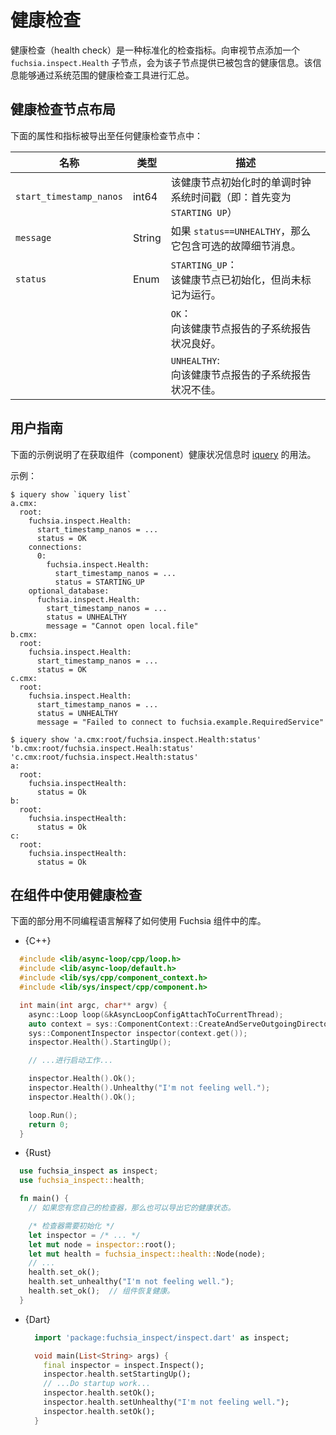 <!-- 
# Health check
 -->
# 健康检查

<!-- 
Health check is a standardized inspection metric.  Adding a `fuchsia.inspect.Health` child
to an Inspect Node gives that node the contained health information. This information can
be aggregated by system-wide health-checking tools.
 -->
健康检查（health check）是一种标准化的检查指标。向审视节点添加一个 `fuchsia.inspect.Health` 子节点，会为该子节点提供已被包含的健康信息。该信息能够通过系统范围的健康检查工具进行汇总。

<!-- 
## The layout of the health check node
 -->
## 健康检查节点布局

<!-- 
The following properties and metrics are exported in any health check node:
 -->
下面的属性和指标被导出至任何健康检查节点中：

<!-- 
| Name | Type | Description |
|------|------|-------------|
| `start_timestamp_nanos` | int64 | The monotonic clock system timestamp at which this health node was initialized (i.e. first became `STARTING UP`) |
| `message` | String | If `status==UNHEALTHY`, this includes an optional failure detail message. |
| `status` | Enum | `STARTING_UP`:<br>The health node was initialized but not yet marked running. |
|          |      | `OK`:<br>The subsystem reporting to this health node is reporting healthy. |
|          |      | `UNHEALTHY`:<br>The subsystem reporting to this health node is reporting unhealthy. |
 -->
| 名称 | 类型 | 描述 |
|------|------|-------------|
| `start_timestamp_nanos` | int64 | 该健康节点初始化时的单调时钟系统时间戳（即：首先变为 `STARTING UP`）|
| `message` | String | 如果 `status==UNHEALTHY`，那么它包含可选的故障细节消息。|
| `status` | Enum | `STARTING_UP`：<br>该健康节点已初始化，但尚未标记为运行。|
|          |      | `OK`：<br>向该健康节点报告的子系统报告状况良好。 |
|          |      | `UNHEALTHY`:<br>向该健康节点报告的子系统报告状况不佳。 |

<!-- 
## User guide
 -->
## 用户指南

<!-- 
The following example illustrates the use of [iquery] for getting information about
the component health status.

Examples:
 -->
下面的示例说明了在获取组件（component）健康状况信息时 [iquery] 的用法。

示例：

```none
$ iquery show `iquery list`
a.cmx:
  root:
    fuchsia.inspect.Health:
      start_timestamp_nanos = ...
      status = OK
    connections:
      0:
        fuchsia.inspect.Health:
          start_timestamp_nanos = ...
          status = STARTING_UP
    optional_database:
      fuchsia.inspect.Health:
        start_timestamp_nanos = ...
        status = UNHEALTHY
        message = "Cannot open local.file"
b.cmx:
  root:
    fuchsia.inspect.Health:
      start_timestamp_nanos = ...
      status = OK
c.cmx:
  root:
    fuchsia.inspect.Health:
      start_timestamp_nanos = ...
      status = UNHEALTHY
      message = "Failed to connect to fuchsia.example.RequiredService"
```

```none
$ iquery show 'a.cmx:root/fuchsia.inspect.Health:status' 'b.cmx:root/fuchsia.inspect.Healh:status' 'c.cmx:root/fuchsia.inspect.Health:status'
a:
  root:
    fuchsia.inspectHealth:
      status = Ok
b:
  root:
    fuchsia.inspectHealth:
      status = Ok
c:
  root:
    fuchsia.inspectHealth:
      status = Ok
```

<!-- 
## Using health checks in components
 -->
## 在组件中使用健康检查

<!-- 
The following sections explain how to use the library in Fuchsia components written in
various programming languages.
 -->
下面的部分用不同编程语言解释了如何使用 Fuchsia 组件中的库。

* {C++}

<!--
  ```cpp
    #include <lib/async-loop/cpp/loop.h>
    #include <lib/async-loop/default.h>
    #include <lib/sys/cpp/component_context.h>
    #include <lib/sys/inspect/cpp/component.h>

    int main(int argc, char** argv) {
      async::Loop loop(&kAsyncLoopConfigAttachToCurrentThread);
      auto context = sys::ComponentContext::CreateAndServeOutgoingDirectory();
      sys::ComponentInspector inspector(context.get());
      inspector.Health().StartingUp();

      // ...Do startup work...

      inspector.Health().Ok();
      inspector.Health().Unhealthy("I'm not feeling well.");
      inspector.Health().Ok();

      loop.Run();
      return 0;
    }
  ```
 -->
  ```cpp
    #include <lib/async-loop/cpp/loop.h>
    #include <lib/async-loop/default.h>
    #include <lib/sys/cpp/component_context.h>
    #include <lib/sys/inspect/cpp/component.h>

    int main(int argc, char** argv) {
      async::Loop loop(&kAsyncLoopConfigAttachToCurrentThread);
      auto context = sys::ComponentContext::CreateAndServeOutgoingDirectory();
      sys::ComponentInspector inspector(context.get());
      inspector.Health().StartingUp();

      // ...进行启动工作...

      inspector.Health().Ok();
      inspector.Health().Unhealthy("I'm not feeling well.");
      inspector.Health().Ok();

      loop.Run();
      return 0;
    }
  ```

* {Rust}

<!-- 
  ```rust
    use fuchsia_inspect as inspect;
    use fuchsia_inspect::health;

    fn main() {
      // If you have your own inspector, it's also possible to export its health.

      /* inspector needs to be initialized */
      let inspector = /* ... */
      let mut node = inspector::root();
      let mut health = fuchsia_inspect::health::Node(node);
      // ...
      health.set_ok();
      health.set_unhealthy("I'm not feeling well.");
      health.set_ok();  // The component is healthy again.
    }
  ```
 -->
  ```rust
    use fuchsia_inspect as inspect;
    use fuchsia_inspect::health;

    fn main() {
      // 如果您有您自己的检查器，那么也可以导出它的健康状态。

      /* 检查器需要初始化 */
      let inspector = /* ... */
      let mut node = inspector::root();
      let mut health = fuchsia_inspect::health::Node(node);
      // ...
      health.set_ok();
      health.set_unhealthy("I'm not feeling well.");
      health.set_ok();  // 组件恢复健康。
    }
  ```


* {Dart}

  ```dart
    import 'package:fuchsia_inspect/inspect.dart' as inspect;

    void main(List<String> args) {
      final inspector = inspect.Inspect();
      inspector.health.setStartingUp();
      // ...Do startup work...
      inspector.health.setOk();
      inspector.health.setUnhealthy("I'm not feeling well.");
      inspector.health.setOk();
    }
  ```


[iquery]: /docs/reference/diagnostics/consumers/iquery.md
